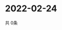# 2022-02-24
  共 0条

  <!-- BEGIN -->
  <!-- 最后更新时间Thu Feb 24 2022 11:04:18 GMT+0000 (Coordinated Universal Time) -->
  
  <!-- END -->
  
  
